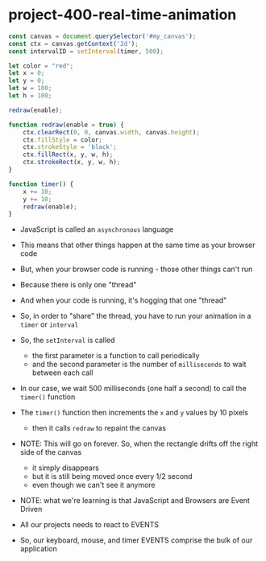 # project-400-real-time-animation

```js
const canvas = document.querySelector('#my_canvas');
const ctx = canvas.getContext('2d');
const intervalID = setInterval(timer, 500);

let color = "red";
let x = 0;
let y = 0;
let w = 100;
let h = 100;

redraw(enable);

function redraw(enable = true) {
    ctx.clearRect(0, 0, canvas.width, canvas.height);
    ctx.fillStyle = color;
    ctx.strokeStyle = 'black';
    ctx.fillRect(x, y, w, h);
    ctx.strokeRect(x, y, w, h);
}

function timer() {
    x += 10;
    y += 10;
    redraw(enable);
}
```
* JavaScript is called an `asynchronous` language
* This means that other things happen at the same time as your browser code
* But, when your browser code is running - those other things can't run
* Because there is only one "thread"
* And when your code is running, it's hogging that one "thread"
* So, in order to "share" the thread, you have to run your animation in a `timer` or `interval`
* So, the `setInterval` is called
  * the first parameter is a function to call periodically
  * and the second parameter is the number of `milliseconds` to wait between each call
* In our case, we wait 500 milliseconds (one half a second) to call the `timer()` function
* The `timer()` function then increments the `x` and `y` values by 10 pixels
  * then it calls `redraw` to repaint the canvas
* NOTE: This will go on forever. So, when the rectangle drifts off the right side of the canvas
  * it simply disappears
  * but it is still being moved once every 1/2 second
  * even though we can't see it anymore

* NOTE: what we're learning is that JavaScript and Browsers are Event Driven
* All our projects needs to react to EVENTS
* So, our keyboard, mouse, and timer EVENTS comprise the bulk of our application